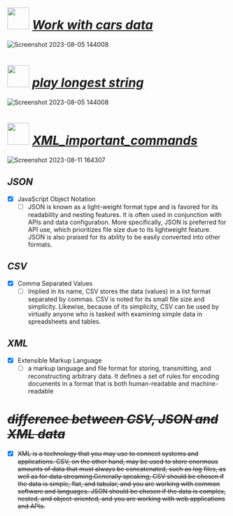 # <img src="https://github.com/yasinnorozzadeh/python-course2/assets/88095232/1b674bff-b018-42ca-820a-b87624bf7bb8" width="50" height="50"/> [***Work with cars data***](https://github.com/yasinnorozzadeh/python-course2/blob/main/assignment%2016/practice/cars.py)
![Screenshot 2023-08-05 144008](https://github.com/yasinnorozzadeh/python-course2/assets/88095232/fa4fdb1e-d771-426c-8eda-d9e5fe4dfc69)

# <img src="https://github.com/yasinnorozzadeh/python-course2/assets/88095232/fe073fa1-d68b-4988-836b-4a2086736e25" width="50" height="50"/> [***play longest string***](https://github.com/yasinnorozzadeh/python-course2/blob/main/assignment%2016/practice/sentence.py)
![Screenshot 2023-08-05 144008](https://github.com/yasinnorozzadeh/python-course2/assets/88095232/9abdff97-e436-4a33-880a-526e226b2f97)

# <img src="https://github.com/yasinnorozzadeh/python-course2/assets/88095232/c4397c04-cb2d-4f05-ba09-815287c76c4c" width="50" height="50"/> [***XML_important_commands***](https://github.com/yasinnorozzadeh/python-course2/blob/main/assignment%2016/practice/food.py)
![Screenshot 2023-08-11 164307](https://github.com/yasinnorozzadeh/python-course2/assets/88095232/77ef2221-211d-48fb-a443-17d8cf1d2a37)

## *__JSON__*
  - [x] JavaScript Object Notation
    - [ ] JSON is known as a light-weight format type and is favored for its readability and nesting features. It is often used in conjunction with APIs and data configuration. More specifically, JSON is preferred for API use, which prioritizes file size due to its lightweight feature. JSON is also praised for its ability to be easily converted into other formats.
## *__CSV__*
  - [x] Comma Separated Values
    - [ ] Implied in its name, CSV stores the data (values) in a list format separated by commas. CSV is noted for its small file size and simplicity. Likewise, because of its simplicity, CSV can be used by virtually anyone who is tasked with examining simple data in spreadsheets and tables.
## *__XML__*
  - [x] Extensible Markup Language
    - [ ] a markup language and file format for storing, transmitting, and reconstructing arbitrary data. It defines a set of rules for encoding documents in a format that is both human-readable and machine-readable
# ~~***difference between CSV, JSON and XML data***~~
 - [x] ~~XML is a technology that you may use to connect systems and applications. CSV, on the other hand, may be used to store enormous amounts of data that must always be concatenated, such as log files, as well as for data streaming.Generally speaking, CSV should be chosen if the data is simple, flat, and tabular, and you are working with common software and languages. JSON should be chosen if the data is complex, nested, and object-oriented, and you are working with web applications and APIs.~~

